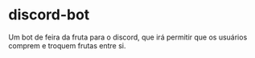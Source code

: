 # discord-bot
Um bot de feira da fruta para o discord, que irá permitir que os usuários comprem e troquem frutas entre si.
